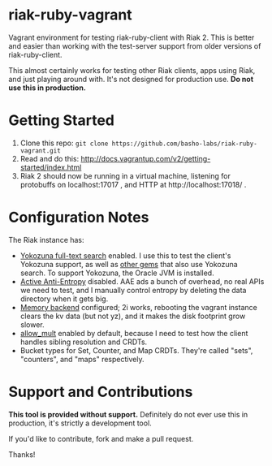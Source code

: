 riak-ruby-vagrant
=================

Vagrant environment for testing riak-ruby-client with Riak 2. This is better and easier than working
with the test-server support from older versions of riak-ruby-client.

This almost certainly works for testing other Riak clients, apps using Riak, and just playing around 
with. It's not designed for production use. **Do not use this in production.**

Getting Started
===============

1. Clone this repo: `git clone https://github.com/basho-labs/riak-ruby-vagrant.git`
2. Read and do this: http://docs.vagrantup.com/v2/getting-started/index.html
3. Riak 2 should now be running in a virtual machine, listening for protobuffs on localhost:17017 ,
   and HTTP at http://localhost:17018/ .

Configuration Notes
===================

The Riak instance has:

* [Yokozuna full-text search](https://github.com/basho/yokozuna) enabled. I use this to test
  the client's Yokozuna support, as well as [other gems](https://github.com/bkerley/riak-yz-query)
  that also use Yokozuna search. To support Yokozuna, the Oracle JVM is installed.
* [Active Anti-Entropy](http://docs.basho.com/riak/latest/theory/concepts/glossary/#Active-Anti-Entropy-AAE-) 
  disabled. AAE ads a bunch of overhead, no real APIs we need to test, and I manually control entropy
  by deleting the data directory when it gets big.
* [Memory backend](http://docs.basho.com/riak/latest/ops/advanced/backends/memory/) configured;
  2i works, rebooting the vagrant instance clears the kv data (but not yz), and it makes the disk footprint 
  grow slower.
* [allow_mult](http://docs.basho.com/riak/latest/theory/concepts/Vector-Clocks/#Siblings) enabled
  by default, because I need to test how the client handles sibling resolution and CRDTs.
* Bucket types for Set, Counter, and Map CRDTs. They're called "sets", "counters", and "maps" respectively.

Support and Contributions
=========================

**This tool is provided without support.** Definitely do not ever use this in production, it's strictly
a development tool.

If you'd like to contribute, fork and make a pull request.

Thanks!
